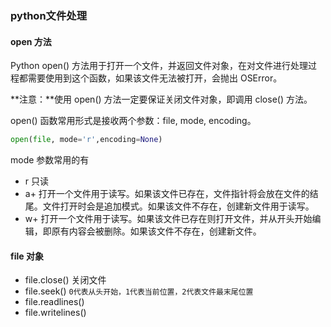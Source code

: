 ### python文件处理



#### open 方法

Python open() 方法用于打开一个文件，并返回文件对象，在对文件进行处理过程都需要使用到这个函数，如果该文件无法被打开，会抛出 OSError。

**注意：**使用 open() 方法一定要保证关闭文件对象，即调用 close() 方法。

open() 函数常用形式是接收两个参数：file, mode, encoding。

```python
open(file, mode='r',encoding=None)
```

mode 参数常用的有

* r 只读
* a+ 打开一个文件用于读写。如果该文件已存在，文件指针将会放在文件的结尾。文件打开时会是追加模式。如果该文件不存在，创建新文件用于读写。
* w+ 打开一个文件用于读写。如果该文件已存在则打开文件，并从开头开始编辑，即原有内容会被删除。如果该文件不存在，创建新文件。



#### file 对象

* file.close() 关闭文件
* file.seek() `0代表从头开始，1代表当前位置，2代表文件最末尾位置`
* file.readlines()
* file.writelines()



